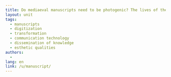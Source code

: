 ```yaml
---
title: Do mediaeval manuscripts need to be photogenic? The lives of the Chronicle of Dalimil
layout: unit
tags: 
  - manuscripts 
  - digitization
  - transformation
  - communication technology
  - dissemination of knowledge
  - esthetic qualities
authors: 
  - 
lang: en
link: /u/manuscript/
---
```

